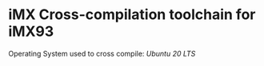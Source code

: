 # iMX Cross-compilation toolchain for iMX93
Operating System used to cross compile: _Ubuntu 20 LTS_
